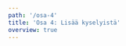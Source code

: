 ```yaml
---
path: '/osa-4'
title: 'Osa 4: Lisää kyselyistä'
overview: true
---
```


<pages-in-this-section></pages-in-this-section>
